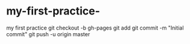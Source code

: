 # my-first-practice-
my first practice 
git checkout -b gh-pages
git add
git commit -m "Initial commit"
git push -u origin master 
